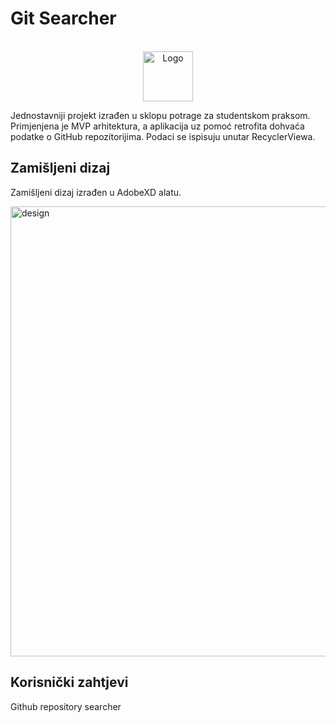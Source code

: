 # Git Searcher

<br />
<div align="center">
  <a href="https://github.com/othneildrew/Best-README-Template">
    <img src="images/logo.png" alt="Logo" width="80" height="80">
  </a>
</div>

Jednostavniji projekt izrađen u sklopu potrage za studentskom praksom. Primjenjena je MVP arhitektura, a aplikacija uz pomoć retrofita dohvaća podatke o GitHub repozitorijima. Podaci se ispisuju unutar RecyclerViewa.

## Zamišljeni dizaj

Zamišljeni dizaj izrađen u AdobeXD alatu.

<img width="720" alt="design" src="https://user-images.githubusercontent.com/61595425/153285184-6955ca24-9b4e-4454-9391-865f2acfbfff.png">

## Korisnički zahtjevi

Github repository searcher




